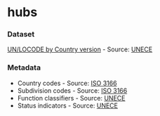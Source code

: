 # hubs


### Dataset

[UN/LOCODE by Country version](https://www.unece.org/fileadmin/DAM/cefact/locode/loc182csv.zip) - Source: [UNECE](http://www.unece.org/cefact/locode/welcome.html)

### Metadata

* Country codes  - Source: [ISO 3166](https://www.iso.org/iso-3166-country-codes.html)
* Subdivision codes - Source: [ISO 3166](https://www.iso.org/iso-3166-country-codes.html)
* Function classifiers - Source: [UNECE](http://www.unece.org/cefact/locode/welcome.html)
* Status indicators - Source: [UNECE](http://www.unece.org/cefact/locode/welcome.html)
